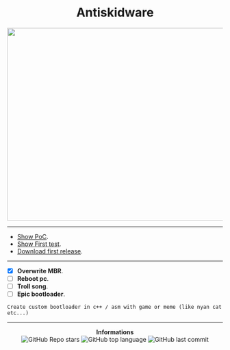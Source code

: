 <h1 align="center">Antiskidware</h1>
<p align='center'>
  <img src='https://e7.pngegg.com/pngimages/833/135/png-clipart-internet-troll-trollface-rage-comic-desktop-trollface-comics-face.png' height= 450 width= 550>
</p>

-----

* [Show PoC](https://www.youtube.com/watch?v=ADRRLSlqAtk).
* [Show First test](https://youtu.be/Ro09p-WB-co).
* [Download first release](https://github.com/Its-Vichy/Antiskidware/releases/tag/0.0.1).

-----

- [X] **Overwrite MBR**.
- [ ] **Reboot pc**.
- [ ] **Troll song**.
- [ ] **Epic bootloader**.

```
Create custom bootloader in c++ / asm with game or meme (like nyan cat etc...)
```

-----

<p align="center"> 
    <b>Informations</b><br>
    <img alt="GitHub Repo stars" src="https://img.shields.io/github/stars/Its-Vichy/Antiskidware?style=social">
    <img alt="GitHub top language" src="https://img.shields.io/github/languages/top/Its-Vichy/Antiskidware">
    <img alt="GitHub last commit" src="https://img.shields.io/github/last-commit/Its-Vichy/Antiskidware">
</p>
